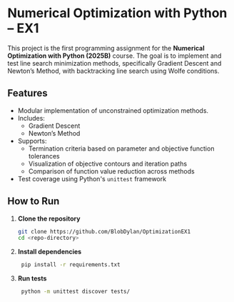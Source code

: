 # Numerical Optimization with Python – EX1

This project is the first programming assignment for the **Numerical Optimization with Python (2025B)** course. The goal is to implement and test line search minimization methods, specifically Gradient Descent and Newton’s Method, with backtracking line search using Wolfe conditions.

## Features

- Modular implementation of unconstrained optimization methods.
- Includes:
  - Gradient Descent
  - Newton’s Method
- Supports:
  - Termination criteria based on parameter and objective function tolerances
  - Visualization of objective contours and iteration paths
  - Comparison of function value reduction across methods
- Test coverage using Python's `unittest` framework

## How to Run

1. **Clone the repository**

   ```bash
   git clone https://github.com/BlobDylan/OptimizationEX1
   cd <repo-directory>
   ```

2. **Install dependencies**

   ```bash
    pip install -r requirements.txt
   ```

3. **Run tests**

   ```bash
    python -m unittest discover tests/

   ```
